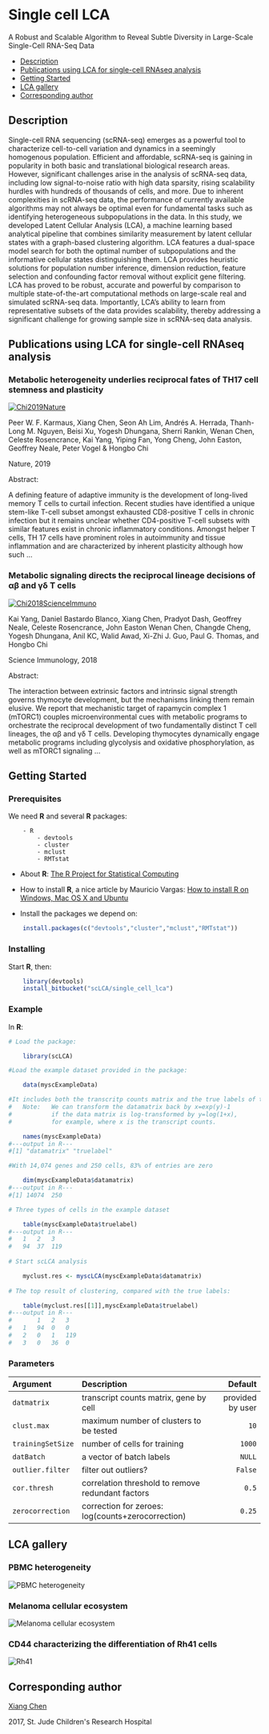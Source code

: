 # Single cell LCA

>
A Robust and Scalable Algorithm to Reveal Subtle Diversity in Large-Scale Single-Cell RNA-Seq Data
>

- [Description](#heading)
- [Publications using LCA for single-cell RNAseq analysis](#heading-1)
- [Getting Started](#heading-2)
- [LCA gallery](#heading-3)
- [Corresponding author](#heading-4)

<!-- toc -->

## Description

>
Single-cell RNA sequencing (scRNA-seq) emerges as a powerful tool to characterize cell-to-cell variation and dynamics in a seemingly homogenous population.  Efficient and affordable, scRNA-seq is gaining in popularity in both basic and translational biological research areas. However, significant challenges arise in the analysis of scRNA-seq data, including low signal-to-noise ratio with high data sparsity, rising scalability hurdles with hundreds of thousands of cells, and more. Due to inherent complexities in scRNA-seq data, the performance of currently available algorithms may not always be optimal even for fundamental tasks such as identifying heterogeneous subpopulations in the data. In this study, we developed Latent Cellular Analysis (LCA), a machine learning based analytical pipeline that combines similarity measurement by latent cellular states with a graph-based clustering algorithm. LCA features a dual-space model search for both the optimal number of subpopulations and the informative cellular states distinguishing them. LCA provides heuristic solutions for population number inference, dimension reduction, feature selection and confounding factor removal without explicit gene filtering. LCA has proved to be robust, accurate and powerful by comparison to multiple state-of-the-art computational methods on large-scale real and simulated scRNA-seq data. Importantly, LCA’s ability to learn from representative subsets of the data provides scalability, thereby addressing a significant challenge for growing sample size in scRNA-seq data analysis.
>

## Publications using LCA for single-cell RNAseq analysis

### Metabolic heterogeneity underlies reciprocal fates of TH17 cell stemness and plasticity
>
[![Chi2019Nature](https://bitbucket.org/scLCA/single_cell_lca/downloads/chi2019nature.png)](https://www.nature.com/articles/s41586-018-0806-7)
>
Peer W. F. Karmaus, Xiang Chen, Seon Ah Lim, Andrés A. Herrada, Thanh-Long M. Nguyen, Beisi Xu, Yogesh Dhungana, Sherri Rankin, Wenan Chen, Celeste Rosencrance, Kai Yang, Yiping Fan, Yong Cheng, John Easton, Geoffrey Neale, Peter Vogel & Hongbo Chi 
>
Nature, 2019
>
Abstract:
>>
A defining feature of adaptive immunity is the development of long-lived memory T cells to 
curtail infection. Recent studies have identified a unique stem-like T-cell subset amongst 
exhausted CD8-positive T cells in chronic infection but it remains unclear whether 
CD4-positive T-cell subsets with similar features exist in chronic inflammatory conditions. 
Amongst helper T cells, TH 17 cells have prominent roles in autoimmunity and tissue 
inflammation and are characterized by inherent plasticity although how such …
>>


### Metabolic signaling directs the reciprocal lineage decisions of αβ and γδ T cells

>
[![Chi2018ScienceImmuno](https://bitbucket.org/scLCA/single_cell_lca/downloads/chi2018scienceimmun.png)](https://immunology.sciencemag.org/content/3/25/eaas9818.long)
>
Kai Yang, Daniel Bastardo Blanco, Xiang Chen, Pradyot Dash, Geoffrey Neale, Celeste Rosencrance, John Easton Wenan Chen, Changde Cheng, Yogesh Dhungana, Anil KC, Walid Awad, Xi-Zhi J. Guo, Paul G. Thomas, and Hongbo Chi
>
Science Immunology, 2018
>
Abstract:
>>
The interaction between extrinsic factors and intrinsic signal strength governs thymocyte 
development, but the mechanisms linking them remain elusive. We report that mechanistic 
target of rapamycin complex 1 (mTORC1) couples microenvironmental cues with metabolic 
programs to orchestrate the reciprocal development of two fundamentally distinct T cell 
lineages, the αβ and γδ T cells. Developing thymocytes dynamically engage metabolic 
programs including glycolysis and oxidative phosphorylation, as well as mTORC1 signaling …
>>

## Getting Started

### Prerequisites

>
We need **R** and several **R** packages:
>

```
	- R
		- devtools
		- cluster
		- mclust
		- RMTstat
```

+ About **R**:
	[The R Project for Statistical Computing](https://www.r-project.org/)

+ How to install **R**, a nice article by Mauricio Vargas:
	[How to install R on Windows, Mac OS X and Ubuntu](https://www.datacamp.com/community/tutorials/installing-R-windows-mac-ubuntu)

+ Install the packages we depend on:

```R
	install.packages(c("devtools","cluster","mclust","RMTstat"))
```

### Installing

>
Start **R**, then:
>

```R
	library(devtools)
	install_bitbucket("scLCA/single_cell_lca")
```


### Example

>
In **R**:
>

```R
# Load the package:

	library(scLCA)

#Load the example dataset provided in the package:

	data(myscExampleData)

#It includes both the transcritp counts matrix and the true labels of the cells:
#	Note: 	We can transform the datamatrix back by x=exp(y)-1
# 			if the data matrix is log-transformed by y=log(1+x), 
#			for example, where x is the transcript counts.

	names(myscExampleData)
#---output in R---
#[1] "datamatrix" "truelabel"

#With 14,074 genes and 250 cells, 83% of entries are zero

	dim(myscExampleData$datamatrix)
#---output in R---
#[1] 14074	250

# Three types of cells in the example dataset

	table(myscExampleData$truelabel)
#---output in R---
#	1	2	3
#	94	37	119
 
# Start scLCA analysis

	myclust.res <- myscLCA(myscExampleData$datamatrix)
 
# The top result of clustering, compared with the true labels:

	table(myclust.res[[1]],myscExampleData$truelabel)
#---output in R---
#		1	2	3
#	1	94	0	0
#	2	0	1	119
#	3	0	36	0


```

### Parameters


|Argument	|Description	|Default|
|:-----------|:-------------|------:|
|`datmatrix`  |transcript counts matrix, gene by cell| provided by user|
|`clust.max` |maximum number of clusters to be tested|`10`|
|`trainingSetSize`|number of cells for training | `1000` |
|`datBatch` | a vector of batch labels | `NULL` |
|`outlier.filter` | filter out outliers? | `False` |
|`cor.thresh` | correlation threshold to remove redundant factors| `0.5`|
|`zerocorrection`|correction for zeroes: log(counts+zerocorrection) |`0.25`|



## LCA gallery

### PBMC heterogeneity

![PBMC heterogeneity](https://bitbucket.org/scLCA/single_cell_lca/downloads/lca1.png)

### Melanoma cellular ecosystem

![Melanoma cellular ecosystem](https://bitbucket.org/scLCA/single_cell_lca/downloads/lca2.png)

### CD44 characterizing the differentiation of Rh41 cells 

![Rh41](https://bitbucket.org/scLCA/single_cell_lca/downloads/lca3.png)



## Corresponding author

[Xiang Chen](https://www.stjude.org/directory/c/xiang-chen.html)
	
2017, St. Jude Children's Research Hospital







